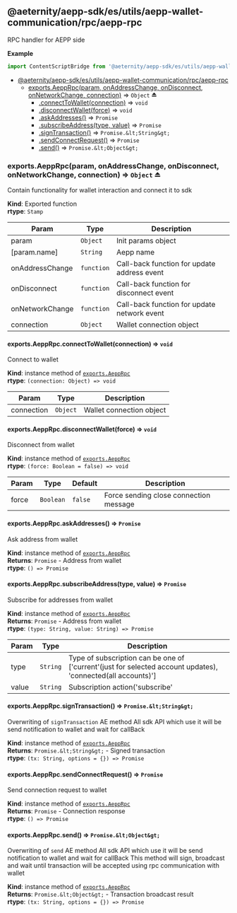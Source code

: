 <a id="module_@aeternity/aepp-sdk/es/utils/aepp-wallet-communication/rpc/aepp-rpc"></a>

## @aeternity/aepp-sdk/es/utils/aepp-wallet-communication/rpc/aepp-rpc
RPC handler for AEPP side

**Example**  
```js
import ContentScriptBridge from '@aeternity/aepp-sdk/es/utils/aepp-wallet-communication/rpc/aepp-rpc'
```

* [@aeternity/aepp-sdk/es/utils/aepp-wallet-communication/rpc/aepp-rpc](#module_@aeternity/aepp-sdk/es/utils/aepp-wallet-communication/rpc/aepp-rpc)
    * [exports.AeppRpc(param, onAddressChange, onDisconnect, onNetworkChange, connection)](#exp_module_@aeternity/aepp-sdk/es/utils/aepp-wallet-communication/rpc/aepp-rpc--exports.AeppRpc) ⇒ `Object` ⏏
        * [.connectToWallet(connection)](#module_@aeternity/aepp-sdk/es/utils/aepp-wallet-communication/rpc/aepp-rpc--exports.AeppRpc+connectToWallet) ⇒ `void`
        * [.disconnectWallet(force)](#module_@aeternity/aepp-sdk/es/utils/aepp-wallet-communication/rpc/aepp-rpc--exports.AeppRpc+disconnectWallet) ⇒ `void`
        * [.askAddresses()](#module_@aeternity/aepp-sdk/es/utils/aepp-wallet-communication/rpc/aepp-rpc--exports.AeppRpc+askAddresses) ⇒ `Promise`
        * [.subscribeAddress(type, value)](#module_@aeternity/aepp-sdk/es/utils/aepp-wallet-communication/rpc/aepp-rpc--exports.AeppRpc+subscribeAddress) ⇒ `Promise`
        * [.signTransaction()](#module_@aeternity/aepp-sdk/es/utils/aepp-wallet-communication/rpc/aepp-rpc--exports.AeppRpc+signTransaction) ⇒ `Promise.&lt;String&gt;`
        * [.sendConnectRequest()](#module_@aeternity/aepp-sdk/es/utils/aepp-wallet-communication/rpc/aepp-rpc--exports.AeppRpc+sendConnectRequest) ⇒ `Promise`
        * [.send()](#module_@aeternity/aepp-sdk/es/utils/aepp-wallet-communication/rpc/aepp-rpc--exports.AeppRpc+send) ⇒ `Promise.&lt;Object&gt;`

<a id="exp_module_@aeternity/aepp-sdk/es/utils/aepp-wallet-communication/rpc/aepp-rpc--exports.AeppRpc"></a>

### exports.AeppRpc(param, onAddressChange, onDisconnect, onNetworkChange, connection) ⇒ `Object` ⏏
Contain functionality for wallet interaction and connect it to sdk

**Kind**: Exported function  
**rtype**: `Stamp`

| Param | Type | Description |
| --- | --- | --- |
| param | `Object` | Init params object |
| [param.name] | `String` | Aepp name |
| onAddressChange | `function` | Call-back function for update address event |
| onDisconnect | `function` | Call-back function for disconnect event |
| onNetworkChange | `function` | Call-back function for update network event |
| connection | `Object` | Wallet connection object |

<a id="module_@aeternity/aepp-sdk/es/utils/aepp-wallet-communication/rpc/aepp-rpc--exports.AeppRpc+connectToWallet"></a>

#### exports.AeppRpc.connectToWallet(connection) ⇒ `void`
Connect to wallet

**Kind**: instance method of [`exports.AeppRpc`](#exp_module_@aeternity/aepp-sdk/es/utils/aepp-wallet-communication/rpc/aepp-rpc--exports.AeppRpc)  
**rtype**: `(connection: Object) => void`

| Param | Type | Description |
| --- | --- | --- |
| connection | `Object` | Wallet connection object |

<a id="module_@aeternity/aepp-sdk/es/utils/aepp-wallet-communication/rpc/aepp-rpc--exports.AeppRpc+disconnectWallet"></a>

#### exports.AeppRpc.disconnectWallet(force) ⇒ `void`
Disconnect from wallet

**Kind**: instance method of [`exports.AeppRpc`](#exp_module_@aeternity/aepp-sdk/es/utils/aepp-wallet-communication/rpc/aepp-rpc--exports.AeppRpc)  
**rtype**: `(force: Boolean = false) => void`

| Param | Type | Default | Description |
| --- | --- | --- | --- |
| force | `Boolean` | <code>false</code> | Force sending close connection message |

<a id="module_@aeternity/aepp-sdk/es/utils/aepp-wallet-communication/rpc/aepp-rpc--exports.AeppRpc+askAddresses"></a>

#### exports.AeppRpc.askAddresses() ⇒ `Promise`
Ask address from wallet

**Kind**: instance method of [`exports.AeppRpc`](#exp_module_@aeternity/aepp-sdk/es/utils/aepp-wallet-communication/rpc/aepp-rpc--exports.AeppRpc)  
**Returns**: `Promise` - Address from wallet  
**rtype**: `() => Promise`
<a id="module_@aeternity/aepp-sdk/es/utils/aepp-wallet-communication/rpc/aepp-rpc--exports.AeppRpc+subscribeAddress"></a>

#### exports.AeppRpc.subscribeAddress(type, value) ⇒ `Promise`
Subscribe for addresses from wallet

**Kind**: instance method of [`exports.AeppRpc`](#exp_module_@aeternity/aepp-sdk/es/utils/aepp-wallet-communication/rpc/aepp-rpc--exports.AeppRpc)  
**Returns**: `Promise` - Address from wallet  
**rtype**: `(type: String, value: String) => Promise`

| Param | Type | Description |
| --- | --- | --- |
| type | `String` | Type of subscription can be one of ['current'(just for selected account updates), 'connected(all accounts)'] |
| value | `String` | Subscription action('subscribe'|'unsubscribe') |

<a id="module_@aeternity/aepp-sdk/es/utils/aepp-wallet-communication/rpc/aepp-rpc--exports.AeppRpc+signTransaction"></a>

#### exports.AeppRpc.signTransaction() ⇒ `Promise.&lt;String&gt;`
Overwriting of `signTransaction` AE method
All sdk API which use it will be send notification to wallet and wait for callBack

**Kind**: instance method of [`exports.AeppRpc`](#exp_module_@aeternity/aepp-sdk/es/utils/aepp-wallet-communication/rpc/aepp-rpc--exports.AeppRpc)  
**Returns**: `Promise.&lt;String&gt;` - Signed transaction  
**rtype**: `(tx: String, options = {}) => Promise`
<a id="module_@aeternity/aepp-sdk/es/utils/aepp-wallet-communication/rpc/aepp-rpc--exports.AeppRpc+sendConnectRequest"></a>

#### exports.AeppRpc.sendConnectRequest() ⇒ `Promise`
Send connection request to wallet

**Kind**: instance method of [`exports.AeppRpc`](#exp_module_@aeternity/aepp-sdk/es/utils/aepp-wallet-communication/rpc/aepp-rpc--exports.AeppRpc)  
**Returns**: `Promise` - Connection response  
**rtype**: `() => Promise`
<a id="module_@aeternity/aepp-sdk/es/utils/aepp-wallet-communication/rpc/aepp-rpc--exports.AeppRpc+send"></a>

#### exports.AeppRpc.send() ⇒ `Promise.&lt;Object&gt;`
Overwriting of `send` AE method
All sdk API which use it will be send notification to wallet and wait for callBack
This method will sign, broadcast and wait until transaction will be accepted using rpc communication with wallet

**Kind**: instance method of [`exports.AeppRpc`](#exp_module_@aeternity/aepp-sdk/es/utils/aepp-wallet-communication/rpc/aepp-rpc--exports.AeppRpc)  
**Returns**: `Promise.&lt;Object&gt;` - Transaction broadcast result  
**rtype**: `(tx: String, options = {}) => Promise`
